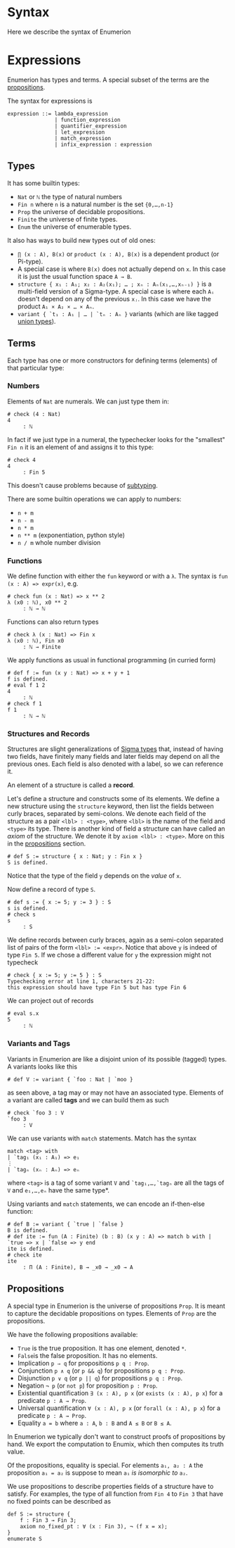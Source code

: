 # Syntax

<!-- toc -->

Here we describe the syntax of Enumerion

# Expressions

Enumerion has types and terms. A special subset of the terms are the [propositions](#propositions).

The syntax for expressions is

```
expression ::= lambda_expression
               | function_expression
               | quantifier_expression
               | let_expression
               | match_expression
               | infix_expression : expression
```

## Types

It has some builtin types:
- `Nat` or `ℕ` the type of natural numbers
- `Fin n` where `n` is a natural number is the set `{0,…,n-1}`
- `Prop` the universe of decidable propositions.
- `Finite` the universe of finite types.
- `Enum` the universe of enumerable types.

It also has ways to build new types out of old ones:
- `∏ (x : A), B(x)` or `product (x : A), B(x)` is a dependent product (or Pi-type).
- A special case is where `B(x)` does not actually depend on `x`. In this case it is just the
  usual function space `A → B`.
- `structure { x₁ : A₁; x₂ : A₂(x₁); … ; xₙ : Aₙ(x₁,…,xₙ₋₁) }` is a multi-field version of a Sigma-type.
  A special case is where each `Aᵢ` doesn't depend on any of the previous `xⱼ`. In this case
  we have the product `A₁ × A₂ × … × Aₙ`.
- ``variant { `t₁ : A₁ | … | `tₙ : Aₙ }`` variants (which are like tagged [union types](https://en.wikipedia.org/wiki/Union_type#)).

## Terms

Each type has one or more constructors for defining terms (elements) of that particular type:

### Numbers

Elements of `Nat` are numerals. We can just type them in:

```enum
# check (4 : Nat)
4
     : ℕ
```

In fact if we just type in a numeral, the typechecker looks for the "smallest" `Fin n` it is
an element of and assigns it to this type:

```enum
# check 4
4
     : Fin 5
```

This doesn't cause problems because of [subtyping](/enumerion/subtyping.md).

There are some builtin operations we can apply to numbers:
- `n + m`
- `n - m`
- `n * m`
- `n ** m` (exponentiation, python style)
- `n / m` whole number division

### Functions

We define function with either the `fun` keyword or with a `λ`.
The syntax is `fun (x : A) => expr(x)`, e.g.

```enum
# check fun (x : Nat) => x ** 2
λ (x0 : ℕ), x0 ** 2
     : ℕ → ℕ
```

Functions can also return types

```enum
# check λ (x : Nat) => Fin x
λ (x0 : ℕ), Fin x0
     : ℕ → Finite
```

We apply functions as usual in functional programming (in curried form)

```enum
# def f := fun (x y : Nat) => x + y + 1
f is defined.
# eval f 1 2
4
     : ℕ
# check f 1
f 1
     : ℕ → ℕ
```

### Structures and Records

Structures are slight generalizations of [Sigma types](https://en.wikipedia.org/wiki/Dependent_type#%CE%A3_type) that, instead of having two fields, have finitely many fields and later fields
may depend on all the previous ones. Each field is also denoted with a label, so we can reference
it. 

An element of a structure is called a **record**.

Let's define a structure and constructs some of its elements.
We define a new structure using the `structure` keyword, then list the fields between curly braces,
separated by semi-colons.
We denote each field of the structure as a pair `<lbl> : <type>`, where `<lbl>` is the name of the
field and `<type>` its type.
There is another kind of field a structure can have called an *axiom* of the structure.
We denote it by `axiom <lbl> : <type>`. More on this in the [propositions](#propositions) section.

```enum
# def S := structure { x : Nat; y : Fin x }
S is defined.
```

Notice that the type of the field `y` depends on the *value* of `x`.

Now define a record of type `S`.

```enum
# def s := { x := 5; y := 3 } : S
s is defined.
# check s
s
     : S
```

We define records between curly braces, again as a semi-colon separated list of pairs of
the form `<lbl> := <expr>`. Notice that above `y` is indeed of type `Fin 5`.
If we chose a different value for `y` the expression might not typecheck

```enum
# check { x := 5; y := 5 } : S
Typechecking error at line 1, characters 21-22:
this expression should have type Fin 5 but has type Fin 6
```

We can project out of records

```enum
# eval s.x
5
     : ℕ
```

### Variants and Tags

Variants in Enumerion are like a disjoint union of its possible (tagged) types.
A variants looks like this

```enum
# def V := variant { `foo : Nat | `moo }
```

as seen above, a tag may or may not have an associated type.
Elements of a variant are called **tags** and we can build them as such

```enum
# check `foo 3 : V
`foo 3
     : V
```

We can use variants with `match` statements. Match has the syntax

```enum
match <tag> with
| `tag₁ (x₁ : A₁) => e₁
⋮
| `tagₙ (xₙ : Aₙ) => eₙ
```

where `<tag>` is a tag of some variant `V` and `` `tag₁,…,`tagₙ `` are all the tags of `V` and
`e₁,…,eₙ` have the same type*.

Using variants and `match` statements, we can encode an if-then-else function:

```enum
# def B := variant { `true | `false }
B is defined.
# def ite := fun (A : Finite) (b : B) (x y : A) => match b with | `true => x | `false => y end
ite is defined.
# check ite
ite
     : Π (A : Finite), B → _x0 → _x0 → A
```

## Propositions

A special type in Enumerion is the universe of propositions `Prop`. It is meant to capture the
decidable propositions on types. Elements of `Prop` are the propositions.

We have the following propositions available:

- `True` is the true proposition. It has one element, denoted `*`.
- `False`is the false proposition. It has no elements.
- Implication `p ⇒ q` for propositions `p q : Prop`.
- Conjunction `p ∧ q` (or `p && q`) for propositions `p q : Prop`.
- Disjunction `p ∨ q` (or `p || q`) for propositions `p q : Prop`.
- Negation `¬ p` (or `not p`) for proposition `p : Prop`.
- Existential quantification `∃ (x : A), p x` (or `exists (x : A), p x`) for a predicate `p : A →
  Prop`.
- Universal quantification `∀ (x : A), p x` (or `forall (x : A), p x`) for a predicate `p : A →
  Prop`.
- Equality `a = b` where `a : A`, `b : B` and `A ≤ B` or `B ≤ A`.

In Enumerion we typically don't want to construct proofs of propositions by hand. We export the
computation to Enumix, which then computes its truth value.

Of the propositions, equality is special. For elements `a₁, a₂ : A` the proposition `a₁ = a₂`
is suppose to mean `a₁` *is isomorphic to* `a₂`.

We use propositions to describe properties fields of a structure have to satisfy.
For examples, the type of all function from `Fin 4` to `Fin 3` that have no fixed points can be
described as

```enum
def S := structure {
	f : Fin 3 → Fin 3;
	axiom no_fixed_pt : ∀ (x : Fin 3), ¬ (f x = x);
}
enumerate S
```
